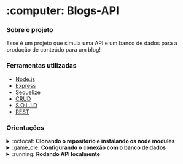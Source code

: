 <h1>:computer: Blogs-API</h1>
<div>
  <h3>Sobre o projeto</h3>
  <p>Esse é um projeto que simula uma API e um banco de dados para a produção de conteúdo para um blog!</p>
</div>
<div>
  <h3>Ferramentas utilizadas</h3>
  <ul>
    <li><a href="https://nodejs.org/en/">Node.js<a/></li>
    <li><a href="https://expressjs.com/">Express<a/></li>
    <li><a href="https://sequelize.org/">Sequelize</a></li>
    <li><a href="https://developer.mozilla.org/pt-BR/docs/Glossary/CRUD">CRUD</a></li>
    <li><a href="https://medium.com/desenvolvendo-com-paixao/o-que-é-solid-o-guia-completo-para-você-entender-os-5-princípios-da-poo-2b937b3fc530">S.O.L.I.D</a></li>
    <li><a href="https://developer.mozilla.org/pt-BR/docs/Glossary/REST">REST</a></li>
  </ul>
</div>
<div>
  <h3>Orientações</h3>
  <details>
  <summary>:octocat: <strong>Clonando o repositório e instalando os node modules</strong></summary>
    
  1. Clone o repositório
    
  - `git clone git@github.com:Jvitorsouza18/talker-manager.git`;

  
  2. Faça a instalação das dependências
  
  - `npm install` ou `npm i`;
  </details>
  <details>
  <summary>:game_die: <strong>Configurando o conexão com o banco de dados</strong></summary>

  1. Criando arquivo para a configuração
  
  - Copie o arquivo .env.example na na raiz do projeto e renomeio para:
    - `.env`;
    
  - Coloque as seguintes informações nesse arquivo:
    ```
    #### SERVER VARS
    NODE_ENV=development
    API_PORT=3000

    #### DATABASE VARS
    MYSQL_HOST=localhost
    MYSQL_PORT=3306
    MYSQL_DB_NAME=blogs-api
    MYSQL_USER=root
    MYSQL_PASSWORD=1234

    #### SECRECT VARS
    JWT_SECRET=suaSenhaSecreta
    ```
  - Caso sua porta do API e do MySQL não seja a que estão descritas no arquivo .env, por favor altere para as que você usa, assim como o password do seu MySQL.
   
  2. Variáveis Ambiente
  - Caso queria conhecer mais sobre variáveis ambiente, segue link sobre:
    - https://blog.rocketseat.com.br/variaveis-ambiente-nodejs/
  </details>
  <details>
  <summary>:running: <strong>Rodando API localmente</strong></summary>
  
  - Rode o seguinte comando no terminal estando na raiz do projeto:
  
    - `npm start`;
    
  - Caso você queira foi configurado no package.json um scripts para rodar a aplicação de formas alternativas;
  </details>
  


#
